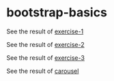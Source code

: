 # bootstrap-basics

See the result of [exercise-1](https://bensenica.github.io/bootstrap-basics/exercise-1.html)

See the result of [exercise-2](https://bensenica.github.io/bootstrap-basics/exercise-2.html)

See the result of [exercise-3](https://bensenica.github.io/bootstrap-basics/exercise-3.html)

See the result of [carousel](https://bensenica.github.io/bootstrap-basics/carousel.html)
